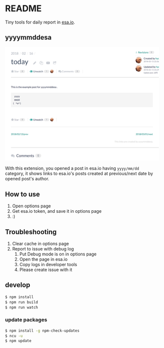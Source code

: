 # README

Tiny tools for daily report in [esa.io](https://esa.io).

## yyyymmddesa

![screen_shot](https://github.com/yoshihara/yyyymmddesa/blob/master/screenshot.png)

With this extension, you opened a post in esa.io having `yyyy/mm/dd` category, it shows links to esa.io's posts created at previous/next date by opened post's author.

## How to use

1. Open options page
1. Get esa.io token, and save it in options page
1. :)

## Troubleshooting

1. Clear cache in options page
1. Report to issue with debug log
    1. Put Debug mode is on in options page
    1. Open the page in esa.io
    1. Copy logs in developer tools
    1. Please create issue with it

## develop

```sh
$ npm install
$ npm run build
$ npm run watch
```

### update packages

```sh
$ npm install -g npm-check-updates
$ ncu -u
$ npm update
```
